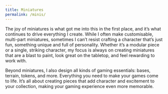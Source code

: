 ```yaml
---
title: Miniatures
permalink: /minis/
---
```


The joy of miniatures is what got me into this in the first place, and it’s what continues to drive everything I create. While I often make customisable, multi-part miniatures, sometimes I can’t resist crafting a character that’s just fun, something unique and full of personality. Whether it’s a modular piece or a single, striking character, my focus is always on creating miniatures that are a blast to paint, look great on the tabletop, and feel rewarding to work with.

Beyond miniatures, I also design all kinds of gaming essentials: bases, terrain, tokens, and more. Everything you need to make your games come to life. It’s all about creating pieces that add character and excitement to your collection, making your gaming experience even more memorable.